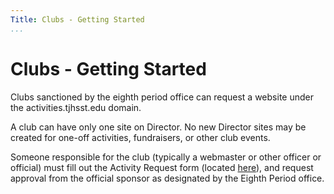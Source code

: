 ```yaml
---
Title: Clubs - Getting Started
...
```

# Clubs - Getting Started

Clubs sanctioned by the eighth period office can request a website under the activities.tjhsst.edu domain.

A club can have only one site on Director. No new Director sites may be created for one-off activities, fundraisers, or other club events.

Someone responsible for the club (typically a webmaster or other officer or official) must fill out the Activity Request form (located [here](https://director.tjhsst.edu/request/)), and request approval from the official sponsor as designated by the Eighth Period office.
